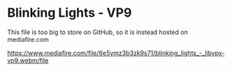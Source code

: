 # Blinking Lights - VP9
This file is too big to store on GitHub, so it is instead hosted on mediafire.com

https://www.mediafire.com/file/6e5ymz3b3zk9s71/blinking_lights_-_libvpx-vp9.webm/file